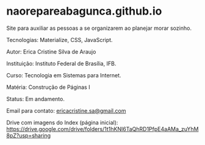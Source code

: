 # naorepareabagunca.github.io
Site para auxiliar as pessoas a se organizarem ao planejar morar sozinho.

Tecnologias: Materialize, CSS, JavaScript.

Autor: Erica Cristine Silva de Araujo

Instituição: Instituto Federal de Brasília, IFB.

Curso: Tecnologia em Sistemas para Internet.

Matéria: Construção de Páginas I 

Status: Em andamento.

Email para contato: ericacristine.sa@gmail.com

Drive com imagens do Index (página inicial): https://drive.google.com/drive/folders/1t1hKNI6TaQhRD1PfpE4aAMa_zuYhM8pZ?usp=sharing
